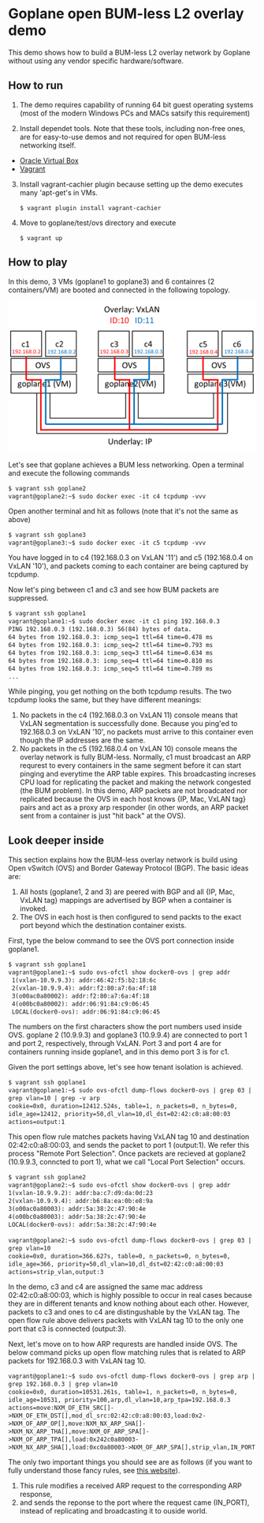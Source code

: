 
Goplane open BUM-less L2 overlay demo
===

This demo shows how to build a BUM-less L2 overlay network by Goplane without using any vendor specific hardware/software.

## How to run
1. The demo requires capability of running 64 bit guest operating systems (most of the modern Windows PCs and MACs satsify this requirement)

2. Install dependet tools. Note that these tools, including  non-free ones, are for easy-to-use demos and not required for open BUM-less networking itself.
 - [Oracle Virtual Box](https://www.virtualbox.org/)
 - [Vagrant](https://www.vagrantup.com/)

3. Install vagrant-cachier plugin because setting up the demo executes many 'apt-get's in VMs.

     ```
     $ vagrant plugin install vagrant-cachier
     ```

4. Move to goplane/test/ovs directory and execute

     ```
     $ vagrant up
     ```

## How to play
In this demo, 3 VMs (goplane1 to goplane3) and 6 containres (2 containers/VM) are booted and connected in the following topology.

![the demo topology](./goplane_ovs_demo_topology.png)

Let's see that goplane achieves a BUM less networking. Open a terminal and execute the following commands

    $ vagrant ssh goplane2
    vagrant@goplane2:~$ sudo docker exec -it c4 tcpdump -vvv

Open another terminal and hit as follows (note that it's not the same as above)

    $ vagrant ssh goplane3
    vagrant@goplane3:~$ sudo docker exec -it c5 tcpdump -vvv

You have logged in to c4 (192.168.0.3 on VxLAN '11') and c5 (192.168.0.4 on VxLAN '10'), and packets coming to each container are being captured by tcpdump.

Now let's ping between c1 and c3 and see how BUM packets are suppressed.

    $ vagrant ssh goplane1
    vagrant@goplane1:~$ sudo docker exec -it c1 ping 192.168.0.3
    PING 192.168.0.3 (192.168.0.3) 56(84) bytes of data.
    64 bytes from 192.168.0.3: icmp_seq=1 ttl=64 time=0.478 ms
    64 bytes from 192.168.0.3: icmp_seq=2 ttl=64 time=0.793 ms
    64 bytes from 192.168.0.3: icmp_seq=3 ttl=64 time=0.634 ms
    64 bytes from 192.168.0.3: icmp_seq=4 ttl=64 time=0.810 ms
    64 bytes from 192.168.0.3: icmp_seq=5 ttl=64 time=0.789 ms
    ...

While pinging, you get nothing on the both tcpdump results.
The two tcpdump looks the same, but they have different meanings:

1. No packets in the c4 (192.168.0.3 on VxLAN 11) console means that VxLAN segmentation is successfully done. Because you ping'ed to 192.168.0.3 on VxLAN '10', no packets must arrive to this container even though the IP addresses are the same.
2. No packets in the c5 (192.168.0.4 on VxLAN 10) console means the overlay network is fully BUM-less.
Normally, c1 must broadcast an ARP requrest to every containers in the same segment before it can start pinging and everytime the ARP table expires.
This broadcasting increses CPU load for replicating the packet and making the network congested (the BUM problem).
In this demo, ARP packets are not broadcated nor replicated because the OVS in each host knows {IP, Mac, VxLAN tag} pairs and act as a proxy arp responder (in other words, an ARP packet sent from a container is just "hit back" at the OVS).

## Look deeper inside
This section explains how the BUM-less overlay network is build using Open vSwitch (OVS) and Border Gateway Protocol (BGP).
The basic ideas are:

1. All hosts (goplane1, 2 and 3) are peered with BGP and all {IP, Mac, VxLAN tag} mappings are advertised by BGP when a container is invoked.
2. The OVS in each host is then configured to send packts to the exact port beyond which the destination container exists.

First, type the below command to see the OVS port connection inside goplane1.

    $ vagrant ssh goplane1
    vagrant@goplane1:~$ sudo ovs-ofctl show docker0-ovs | grep addr
     1(vxlan-10.9.9.3): addr:46:42:f5:b2:18:6c
     2(vxlan-10.9.9.4): addr:f2:80:a7:6a:4f:18
     3(o00ac0a80002): addr:f2:80:a7:6a:4f:18
     4(o00bc0a80002): addr:06:91:84:c9:06:45
     LOCAL(docker0-ovs): addr:06:91:84:c9:06:45

The numbers on the first characters show the port numbers used inside OVS.
goplane 2 (10.9.9.3) and goplane3 (10.9.9.4) are connected to port 1 and port 2, respectively, through VxLAN.
Port 3 and port 4 are for containers running inside goplane1, and in this demo port 3 is for c1.

Given the port settings above, let's see how tenant isolation is achieved.

    $ vagrant ssh goplane1
    vagrant@goplane1:~$ sudo ovs-ofctl dump-flows docker0-ovs | grep 03 | grep vlan=10 | grep -v arp
    cookie=0x0, duration=12412.524s, table=1, n_packets=0, n_bytes=0, idle_age=12412, priority=50,dl_vlan=10,dl_dst=02:42:c0:a8:00:03 actions=output:1

This open flow rule matches packets having VxLAN tag 10 and destination 02:42:c0:a8:00:03, and sends the packet to port 1 (output:1). We refer this process "Remote Port Selection".
Once packets are recieved at goplane2 (10.9.9.3, conncted to port 1), what we call "Local Port Selection" occurs.

    $ vagrant ssh goplane2
    vagrant@goplane2:~$ sudo ovs-ofctl show docker0-ovs | grep addr
    1(vxlan-10.9.9.2): addr:ba:c7:d9:da:0d:23
    2(vxlan-10.9.9.4): addr:b6:8a:ea:0b:e8:9a
    3(o00ac0a80003): addr:5a:38:2c:47:90:4e
    4(o00bc0a80003): addr:5a:38:2c:47:90:4e
    LOCAL(docker0-ovs): addr:5a:38:2c:47:90:4e
    
    vagrant@goplane2:~$ sudo ovs-ofctl dump-flows docker0-ovs | grep 03 | grep vlan=10
    cookie=0x0, duration=366.627s, table=0, n_packets=0, n_bytes=0, idle_age=366, priority=50,dl_vlan=10,dl_dst=02:42:c0:a8:00:03 actions=strip_vlan,output:3

In the demo, c3 and c4 are assigned the same mac address 02:42:c0:a8:00:03, which is highly possible to occur in real cases because they are in different tenants and know nothing about each other.
However, packets to c3 and ones to c4 are distingushable by the VxLAN tag.
The open flow rule above delivers packets with VxLAN tag 10 to the only one port that c3 is connected (output:3).

Next, let's move on to how ARP requrests are handled inside OVS.
The below command picks up open flow matching rules that is related to ARP packets for 192.168.0.3 with VxLAN tag 10.

    vagrant@goplane1:~$ sudo ovs-ofctl dump-flows docker0-ovs | grep arp | grep 192.168.0.3 | grep vlan=10
    cookie=0x0, duration=10531.261s, table=1, n_packets=0, n_bytes=0, idle_age=10531, priority=100,arp,dl_vlan=10,arp_tpa=192.168.0.3 actions=move:NXM_OF_ETH_SRC[]->NXM_OF_ETH_DST[],mod_dl_src:02:42:c0:a8:00:03,load:0x2->NXM_OF_ARP_OP[],move:NXM_NX_ARP_SHA[]->NXM_NX_ARP_THA[],move:NXM_OF_ARP_SPA[]->NXM_OF_ARP_TPA[],load:0x242c0a80003->NXM_NX_ARP_SHA[],load:0xc0a80003->NXM_OF_ARP_SPA[],strip_vlan,IN_PORT

The only two important things you should see are as follows (if you want to fully understand those fancy rules, see [this website](http://assafmuller.com/2014/05/21/ovs-arp-responder-theory-and-practice/)).

 1. This rule modifies a received ARP request to the corresponding ARP response,
 2. and sends the reponse to the port where the request came (IN_PORT), instead of replicating and broadcasting it to ouside world.

